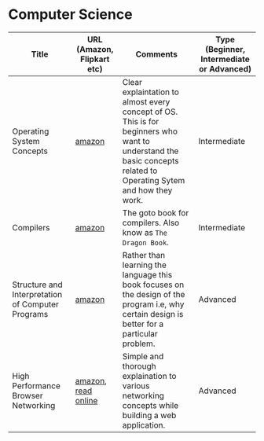 # Computer Science

| Title                                           | URL (Amazon, Flipkart etc) | Comments| Type (Beginner, Intermediate or Advanced)|
|-------------------------------------------------|----------------------------|---------|-----|
| Operating System Concepts                       | [amazon](http://www.amazon.in/Operating-System-Concepts-International-Student/dp/8126520515/) | Clear explaintation to almost every concept of OS. This is for beginners who want to understand the basic concepts related to Operating Sytem and how they work. | Intermediate|
| Compilers                                       | [amazon](http://www.amazon.in/Compilers-2e-Aho/dp/9332518661/)| The goto book for compilers. Also know as `The Dragon Book`. | Intermediate|
| Structure and Interpretation of Computer Programs | [amazon](http://www.amazon.in/Structure-Interpretation-Computer-Programs-PUL/dp/8173715270/) | Rather than learning the language this book focuses on the design of the program i.e, why certain design is better for a particular problem. | Advanced|
| High Performance Browser Networking |[amazon](http://www.amazon.in/High-Performance-Browser-Networking-Grigorik/dp/9351104710), [read online](https://hpbn.co/) | Simple and thorough explaination to various networking concepts while building a web application. | Advanced|